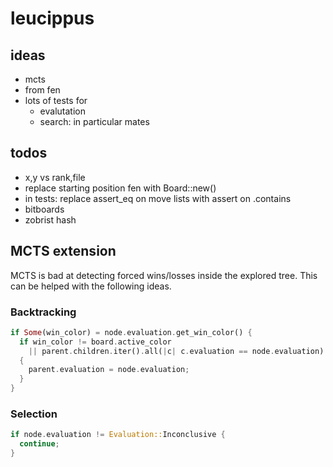 # leucippus

## ideas
* mcts
* from fen
* lots of tests for
  * evalutation
  * search: in particular mates

## todos
* x,y vs rank,file
* replace starting position fen with Board::new()
* in tests: replace assert_eq on move lists with assert on .contains
* bitboards
* zobrist hash

## MCTS extension

MCTS is bad at detecting forced wins/losses inside the explored tree. This can
be helped with the following ideas.

### Backtracking

```rs
if Some(win_color) = node.evaluation.get_win_color() {
  if win_color != board.active_color 
    || parent.children.iter().all(|c| c.evaluation == node.evaluation)
  {
    parent.evaluation = node.evaluation;
  }
}
```

### Selection

```rs
if node.evaluation != Evaluation::Inconclusive {
  continue;
}
```
